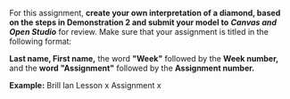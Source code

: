 For this assignment, **create your own interpretation of a diamond, based on the steps in Demonstration 2 and submit your model to** **_Canvas and Open Studio_** for review. Make sure that your assignment is titled in the following format:

**Last name, First name,** the word **"Week"** followed by the **Week number,** and the **word "Assignment"** followed by the **Assignment number.**

**Example:**
Brill Ian Lesson x Assignment x
 